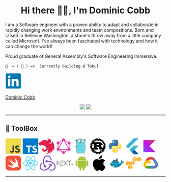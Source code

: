 <div align="center" >
<h1>Hi there 👋🏾, I'm Dominic Cobb </h1>
</div>

I am a Software engineer with a proven ability to adapt and collaborate in rapidly changing work environments and team compositions. Born and raised in Bellevue Washington, a stone's throw away from a little company called Microsoft. I've always been fascinated with technology and how it can change the world!

 Proud graduate of General Assembly's Software Engineering Immersive.

```
🤑  = ( 💼 ) =>  Currently building @ Tokul
```
<img src="https://github.com/devicons/devicon/blob/master/icons/linkedin/linkedin-original.svg" width="50" height="50" /> <div class="badge-base LI-profile-badge" data-locale="en_US" data-size="medium" data-theme="dark" data-type="VERTICAL" data-vanity="dominic-cobb-software-engineer" data-version="v1"><a class="badge-base__link LI-simple-link" href="https://www.linkedin.com/in/dominiccobbr?trk=profile-badge">Dominic Cobb</a></div>
<p align="center">
  <img src ="https://github-readme-stats.vercel.app/api?username=whoisdominic&show_icons=true&count_private=true&theme=material-palenight&hide_border=true&hide=issues,contribs&include_all_commits=true&bg_color=00000000">
  <img src ="https://github-readme-stats.vercel.app/api/top-langs/?username=whoisdominic&layout=compact&hide_border=true&theme=material-palenight&bg_color=00000000&langs_count=6&hide=jupyter%20notebook,tex,css,php,html">
</p>

---

<h2> 🧰  ToolBox </h2>

<img src="https://github.com/devicons/devicon/blob/master/icons/javascript/javascript-original.svg" alt="Javascript Logo" width="50" hieght="50" /> <img src="https://github.com/devicons/devicon/blob/master/icons/typescript/typescript-original.svg" alt="Typescript Logo" width="50" hieght="50" /><img src="https://github.com/devicons/devicon/blob/master/icons/nestjs/nestjs-plain.svg" alt="Nestjs Logo" width="50" hieght="50" />
<img src="https://github.com/devicons/devicon/blob/master/icons/graphql/graphql-plain.svg" alt="GraphQL Logo" width="50" height="50" />
<img src="https://github.com/devicons/devicon/blob/master/icons/go/go-original.svg" alt="Go Logo" width="50" hieght="50" />
<img src="https://github.com/devicons/devicon/blob/master/icons/rust/rust-plain.svg" alt="Rust Logo" width="50" hieght="50" />
<img src="https://github.com/devicons/devicon/blob/master/icons/python/python-original.svg" alt="Python Logo" width="50" height="50" />
<img src="https://github.com/devicons/devicon/blob/master/icons/flutter/flutter-original.svg" alt="Flutter Logo" width="50" height="50" />
<img src="https://github.com/devicons/devicon/blob/master/icons/kotlin/kotlin-original.svg" alt="Kotlin Logo" width="50" height="50" />
<img src="https://github.com/devicons/devicon/blob/master/icons/swift/swift-original.svg" alt="Swift Logo" width="50" height="50" />
<img src="https://github.com/devicons/devicon/blob/master/icons/react/react-original.svg"  alt="React logo" width="50" height="50"/> 
<img src="https://github.com/devicons/devicon/blob/master/icons/redux/redux-original.svg"  alt="Redux Logo" width="50" hieght="50"/>
<img src="https://github.com/devicons/devicon/blob/master/icons/nextjs/nextjs-original-wordmark.svg" alt="NextJS Logo" width="50" height="50" />
<img src="https://github.com/devicons/devicon/blob/master/icons/android/android-original.svg" alt="Android Logo" width="50" height="50" />
<img src="https://github.com/devicons/devicon/blob/master/icons/apple/apple-original.svg" alt="iOS Logo" width="50" height="50" />
<img src="https://github.com/devicons/devicon/blob/master/icons/docker/docker-original.svg" alt="Docker Logo" width="50" hieght="50" />
<img src="https://github.com/devicons/devicon/blob/master/icons/amazonwebservices/amazonwebservices-original.svg"  alt="AWS Logo" width="50" height="50"/>
<img src="https://github.com/devicons/devicon/blob/master/icons/googlecloud/googlecloud-original.svg"  alt="Google Logo" width="50" height="50"/>

---
